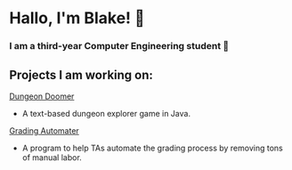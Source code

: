 # Hallo, I'm Blake! 👋

### I am a third-year Computer Engineering student 🔭

## Projects I am working on:
[Dungeon Doomer](https://github.com/payne1778/Dungeon-Doomer)
  - A text-based dungeon explorer game in Java.

[Grading Automater](https://github.com/OfficeCoffee/GradingFileProject)
  - A program to help TAs automate the grading process by removing tons of manual labor.  

<!--
**payne1778/payne1778** is a ✨ _special_ ✨ repository because its `README.md` (this file) appears on your GitHub profile.

Here are some ideas to get you started:

- 🔭 I’m currently working on ...
- 🌱 I’m currently learning ...
- 👯 I’m looking to collaborate on ...
- 🤔 I’m looking for help with ...
- 💬 Ask me about ...
- 📫 How to reach me: ...
- 😄 Pronouns: ...
- ⚡ Fun fact: ...
-->
